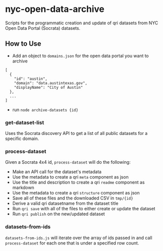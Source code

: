 # nyc-open-data-archive

Scripts for the programmatic creation and update of qri datasets from NYC Open Data Portal (Socrata) datasets.

## How to Use

- Add an object to `domains.json` for the open data portal you want to archive

```
[
  {
    "id": "austin",
    "domain": "data.austintexas.gov",
    "displayName": "City of Austin"
  },
  ...
]
```

- run `node archive-datasets {id}`

### get-dataset-list

Uses the Socrata discovery API to get a list of all public datasets for a specific domain.

### process-dataset

Given a Socrata 4x4 id, `process-dataset` will do the following:

- Make an API call for the dataset's metadata
- Use the metadata to create a qri `meta` component as json
- Use the title and description to create a qri `readme` component as markdown
- Use the metadata to create a qri `structure` component as json
- Save all of these files and the downloaded CSV in `tmp/{id}`
- Derive a valid qri datasetname from the dataset title
- Run `qri save` with all of the files to either create or update the dataset
- Run `qri publish` on the new/updated dataset

### datasets-from-ids

`datasets-from-ids.js` will iterate over the array of ids passed in and call `process-dataset` for each one that is under a specified row count.
